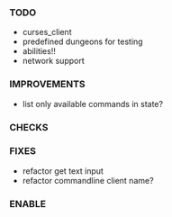### TODO
- curses_client
- predefined dungeons for testing
- abilities!!
- network support

### IMPROVEMENTS
- list only available commands in state?

### CHECKS

### FIXES
- refactor get text input
- refactor commandline client name?

### ENABLE
